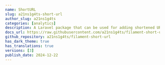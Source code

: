 ```yaml
---
name: ShortURL
slug: a21ns1g4ts-short-url
author_slug: a21ns1g4ts
categories: [analytics]
description: A Laravel package that can be used for adding shortened URLs to your existing web app.
docs_url: https://raw.githubusercontent.com/a21ns1g4ts/filament-short-url/refs/heads/main/README.md
github_repository: a21ns1g4ts/filament-short-url
has_dark_theme: true
has_translations: true
versions: [3]
publish_date: 2024-12-22
---
```

